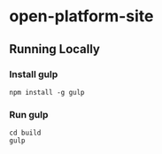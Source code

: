 open-platform-site
==================

## Running Locally

### Install gulp
```
npm install -g gulp
```

### Run gulp
```
cd build
gulp
```
